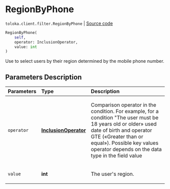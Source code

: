 # RegionByPhone
`toloka.client.filter.RegionByPhone` | [Source code](https://github.com/Toloka/toloka-kit/blob/v0.1.26/src/client/filter.py#L400)

```python
RegionByPhone(
    self,
    operator: InclusionOperator,
    value: int
)
```

Use to select users by their region determined by the mobile phone number.

## Parameters Description

| Parameters | Type | Description |
| :----------| :----| :-----------|
`operator`|**[InclusionOperator](toloka.client.primitives.operators.InclusionOperator.md)**|<p>Comparison operator in the condition. For example, for a condition &quot;The user must be 18 years old or older» used date of birth and operator GTE («Greater than or equal»). Possible key values operator depends on the data type in the field value</p>
`value`|**int**|<p>The user&#x27;s region.</p>
